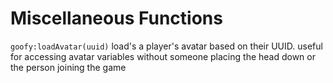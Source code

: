 # Miscellaneous Functions

`goofy:loadAvatar(uuid)` load's a player's avatar based on their UUID. useful for accessing avatar variables without someone placing the head down or the person joining the game
